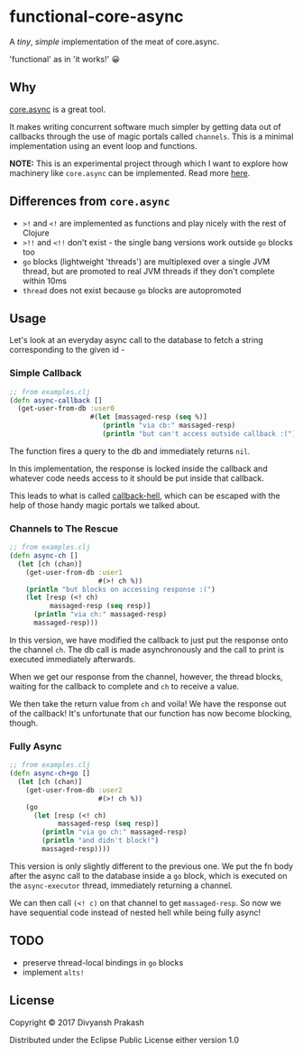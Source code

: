 # functional-core-async

A *tiny*, *simple*  implementation of the meat of core.async.

'functional' as in 'it works!' 😀

## Why

[core.async](https://github.com/clojure/core.async) is a great tool.

It makes writing concurrent software much simpler by getting data out
of callbacks through the use of magic portals called `channels`. This
is a minimal implementation using an event loop and functions.

**NOTE:** This is an experimental project through which I want to explore
how machinery like `core.async` can be implemented. Read more
[here](https://groups.google.com/forum/#!topic/clojure/1wmblSTtw2w).

## Differences from `core.async`
- `>!` and `<!` are implemented as functions and play nicely with the rest of Clojure
- `>!!` and `<!!` don't exist - the single bang versions work outside `go` blocks too
- `go` blocks (lightweight 'threads') are multiplexed over a single JVM thread, but are
promoted to real JVM threads if they don't complete within 10ms
- `thread` does not exist because `go` blocks are autopromoted

## Usage

Let's look at an everyday async call to the database to fetch a string
corresponding to the given id -

### Simple Callback
```clojure
;; from examples.clj
(defn async-callback []
  (get-user-from-db :user0
                    #(let [massaged-resp (seq %)]
                       (println "via cb:" massaged-resp)
                       (println "but can't access outside callback :("))))
```

The function fires a query to the db and immediately returns `nil`.

In this implementation, the response is locked inside the callback
and whatever code needs access to it should be put inside that callback.

This leads to what is called [callback-hell](http://callbackhell.com/),
which can be escaped with the help of those handy magic portals we talked about.

### Channels to The Rescue
```clojure
;; from examples.clj
(defn async-ch []
  (let [ch (chan)]
    (get-user-from-db :user1
                      #(>! ch %))
    (println "but blocks on accessing response :(")
    (let [resp (<! ch)
          massaged-resp (seq resp)]
      (println "via ch:" massaged-resp)
      massaged-resp)))
```

In this version, we have modified the callback to just put the response onto
the channel `ch`. The db call is made asynchronously and the call to print
is executed immediately afterwards.

When we get our response from the channel, however, the thread blocks, waiting
for the callback to complete and `ch` to receive a value.

We then take the return value from `ch` and voila! We have the response out of
the callback! It's unfortunate that our function has now become blocking, though.

### Fully Async
```clojure
;; from examples.clj
(defn async-ch+go []
  (let [ch (chan)]
    (get-user-from-db :user2
                      #(>! ch %))
    (go
      (let [resp (<! ch)
            massaged-resp (seq resp)]
        (println "via go ch:" massaged-resp)
        (println "and didn't block!")
        massaged-resp))))
```

This version is only slightly different to the previous one.
We put the fn body after the async call to the database inside
a `go` block, which is executed on the `async-executor` thread,
immediately returning a channel.

We can then call `(<! c)` on that channel to get `massaged-resp`.
So now we have sequential code instead of nested hell while
being fully async!

## TODO

* preserve thread-local bindings in `go` blocks
* implement `alts!`

## License

Copyright © 2017 Divyansh Prakash

Distributed under the Eclipse Public License either version 1.0

